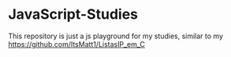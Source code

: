# JavaScript-Studies

This repository is just a js playground for my studies, similar to my https://github.com/ItsMatt1/ListasIP_em_C